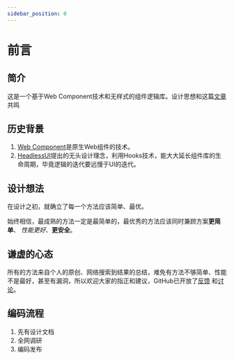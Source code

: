 ```yaml
---
sidebar_position: 0
---
```


# 前言

## 简介
这是一个基于Web Component技术和无样式的组件逻辑库。设计思想和这篇[文章](https://www.zhangxinxu.com/php/cache/backup/ui-components-for-design/index.html)共鸣

## 历史背景

1. [Web Component](https://developer.mozilla.org/zh-CN/docs/Web/API/Web_components)是原生Web组件的技术。
2. [HeadlessUI](https://headlessui.com)提出的无头设计理念，利用Hooks技术，能大大延长组件库的生命周期，毕竟逻辑的迭代要远慢于UI的迭代。

## 设计想法

在设计之初，就确立了每一个方法应该简单、最优。

始终相信，最成熟的方法一定是最简单的，最优秀的方法应该同时兼顾方案**更简单**、
*性能更好*、**更安全**。

## 谦虚的心态

所有的方法来自个人的原创、网络搜索到结果的总结，难免有方法不够简单、性能不是最好，甚至有漏洞，所以欢迎大家的指正和建议，GitHub已开放了[反馈](https://github.com/YaleJian/simple-web/issues)
和[讨论](https://github.com/YaleJian/simple-web/discussions)。

## 编码流程

1. 先有设计文档
2. 全网调研
3. 编码发布